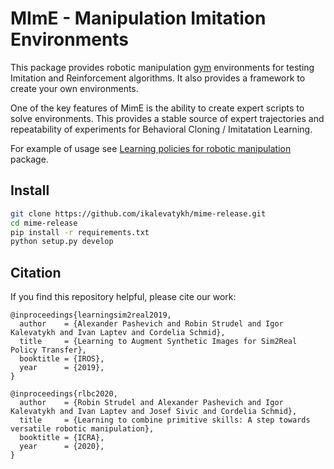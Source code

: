 # MImE - Manipulation Imitation Environments

This package provides robotic manipulation [gym](https://github.com/openai/gym) environments for testing Imitation and Reinforcement algorithms. It also provides a framework to create your own environments.

One of the key features of MimE is the ability to create expert scripts to solve environments. This provides a stable source of expert trajectories and repeatability of experiments for Behavioral Cloning / Imitatation Learning.

For example of usage see [Learning policies for robotic manipulation](https://github.com/ikalevatykh/rlbc) package.


## Install

```bash
git clone https://github.com/ikalevatykh/mime-release.git
cd mime-release
pip install -r requirements.txt
python setup.py develop
```

## Citation
If you find this repository helpful, please cite our work:

```
@inproceedings{learningsim2real2019,
  author    = {Alexander Pashevich and Robin Strudel and Igor Kalevatykh and Ivan Laptev and Cordelia Schmid},
  title     = {Learning to Augment Synthetic Images for Sim2Real Policy Transfer},
  booktitle = {IROS},
  year      = {2019},
}

@inproceedings{rlbc2020,
  author    = {Robin Strudel and Alexander Pashevich and Igor Kalevatykh and Ivan Laptev and Josef Sivic and Cordelia Schmid},
  title     = {Learning to combine primitive skills: A step towards versatile robotic manipulation},
  booktitle = {ICRA},
  year      = {2020},
}
```
